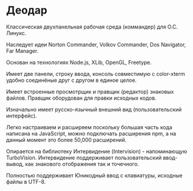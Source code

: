 Деодар
======

Классическая двухпанельная рабочая среда (коммандер) для О.С. Линукс.

Наследует идеи Norton Commander, Volkov Commander, Dos Navigator, Far Manager.

Основан на технологиях Node.js, XLib, OpenGL, Freetype.

Имеет две панели, строку ввода, консоль совместимую с color-xterm удобно соединёные друг с другом в единое целое.

Имеет встроенные просмотрщик и правщик (редактор) знаковых файлов. Правщик оборудован для правки исходных кодов.

Изначально имеет русско-язычный внешний вид (пользовательский интерфейс).

Легко настраиваем и расширяем поскольку большая часть кода написана на JavaScript, можно подключать расширения npm, а на данный момент это более 50,000 расширений. 

Опирается на библиотеку Интервидение (Intervision) - напоминающую TurboVision. Интервидение поддерживает пользовательский ввод-вывод, как знакового отображения так и точечного.

Полностью поддерживает Юникодный ввод с клавиатуры, исходные файлы в UTF-8.

